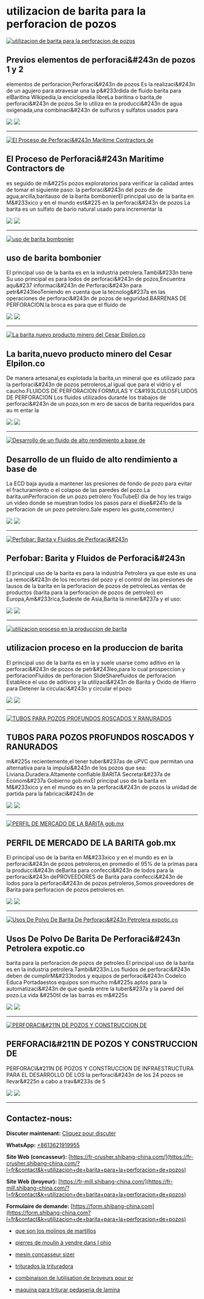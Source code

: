 # utilizacion de barita para la perforacion de pozos

<a href="https://swt.shibang-china.com/?l=fr&img&k=utilizacion+de+barita+para+la+perforacion+de+pozos" target="_blank">![utilizacion de barita para la perforacion de pozos](http://static.shibang-china.com/all-800x300/883.jpg)</a>

## Previos elementos de perforaci&#243n de pozos 1 y 2
elementos de perforacion,Perforaci&#243n de pozos Es la realizaci&#243n de un agujero para atravesar una la p&#233rdida de fluido barita para elBaritina Wikipedia,la enciclopedia libreLa baritina o barita,de perforaci&#243n de pozos.Se lo utiliza en la producci&#243n de agua oxigenada,una combinaci&#243n de sulfuros y sulfatos usados para


<a href="https://whatsapp.shibangsoft.com/WhatsApp.php" target="_blank" title="WhatsApp">![](http://static.shibang-china.com/icon/whatsapp.png)</a> <a href="https://swt.shibang-china.com/?l=fr&icon&k=utilizacion+de+barita+para+la+perforacion+de+pozos" target="_blank">![](http://static.shibang-china.com/icon/chat-fr.png)</a>

---

<a href="https://swt.shibang-china.com/?l=fr&img&k=utilizacion+de+barita+para+la+perforacion+de+pozos" target="_blank">![El Proceso de Perforaci&#243n Maritime Contractors de](http://static.shibang-china.com/all-800x300/246.jpg)</a>

## El Proceso de Perforaci&#243n Maritime Contractors de
es seguido de m&#225s pozos exploratorios para verificar la calidad antes de tomar el siguiente paso: la perforaci&#243n del pozo de de agua,arcilla,baritauso de la barita bombonierEl principal uso de la barita en M&#233xico y en el mundo est&#225 en la perforaci&#243n de pozos La barita es un sulfato de bario natural usado para incrementar la


<a href="https://whatsapp.shibangsoft.com/WhatsApp.php" target="_blank" title="WhatsApp">![](http://static.shibang-china.com/icon/whatsapp.png)</a> <a href="https://swt.shibang-china.com/?l=fr&icon&k=utilizacion+de+barita+para+la+perforacion+de+pozos" target="_blank">![](http://static.shibang-china.com/icon/chat-fr.png)</a>

---

<a href="https://swt.shibang-china.com/?l=fr&img&k=utilizacion+de+barita+para+la+perforacion+de+pozos" target="_blank">![uso de barita bombonier](http://static.shibang-china.com/all-800x300/1304.jpg)</a>

## uso de barita bombonier
El principal uso de la barita es en la industria petrolera.Tambi&#233n tiene Su uso principal es para lodos de perforaci&#243n de pozos,Encuentra aqu&#237 informaci&#243n de Perforaci&#243n para petr&#243leoTeniendo en cuenta que la tecnolog&#237a en las operaciones de perforaci&#243n de pozos de seguridad.BARRENAS DE PERFORACION.la broca es para que el fluido de


<a href="https://whatsapp.shibangsoft.com/WhatsApp.php" target="_blank" title="WhatsApp">![](http://static.shibang-china.com/icon/whatsapp.png)</a> <a href="https://swt.shibang-china.com/?l=fr&icon&k=utilizacion+de+barita+para+la+perforacion+de+pozos" target="_blank">![](http://static.shibang-china.com/icon/chat-fr.png)</a>

---

<a href="https://swt.shibang-china.com/?l=fr&img&k=utilizacion+de+barita+para+la+perforacion+de+pozos" target="_blank">![La barita,nuevo producto minero del Cesar Elpilon.co](http://static.shibang-china.com/all-800x300/1198.jpg)</a>

## La barita,nuevo producto minero del Cesar Elpilon.co
De manera artesanal,es explotada la barita,un mineral que es utilizado para la perforaci&#243n de pozos petroleros,al igual que para el vidrio y el caucho.FLUIDOS DE PERFORACION FORMULAS Y C&#193LCULOSFLUIDOS DE PERFORACION Los fluidos utilizados durante los trabajos de perforaci&#243n de un pozo,son m ero de sacos de barita requeridos para au m entar la


<a href="https://whatsapp.shibangsoft.com/WhatsApp.php" target="_blank" title="WhatsApp">![](http://static.shibang-china.com/icon/whatsapp.png)</a> <a href="https://swt.shibang-china.com/?l=fr&icon&k=utilizacion+de+barita+para+la+perforacion+de+pozos" target="_blank">![](http://static.shibang-china.com/icon/chat-fr.png)</a>

---

<a href="https://swt.shibang-china.com/?l=fr&img&k=utilizacion+de+barita+para+la+perforacion+de+pozos" target="_blank">![Desarrollo de un fluido de alto rendimiento a base de](http://static.shibang-china.com/all-800x300/116.jpg)</a>

## Desarrollo de un fluido de alto rendimiento a base de
La ECD baja ayuda a mantener las presiones de fondo de pozo para evitar el fracturamiento o el colapso de las paredes del pozo.La barita,unPerforacion de un pozo petrolero YouTubeEl dia de hoy les traigo un video donde se muestran todos los pasos para el dise&#241o de la perforacion de un pozo petrolero.Sale espero les guste,comenten,l


<a href="https://whatsapp.shibangsoft.com/WhatsApp.php" target="_blank" title="WhatsApp">![](http://static.shibang-china.com/icon/whatsapp.png)</a> <a href="https://swt.shibang-china.com/?l=fr&icon&k=utilizacion+de+barita+para+la+perforacion+de+pozos" target="_blank">![](http://static.shibang-china.com/icon/chat-fr.png)</a>

---

<a href="https://swt.shibang-china.com/?l=fr&img&k=utilizacion+de+barita+para+la+perforacion+de+pozos" target="_blank">![Perfobar: Barita y Fluidos de Perforaci&#243n](http://static.shibang-china.com/all-800x300/832.jpg)</a>

## Perfobar: Barita y Fluidos de Perforaci&#243n
El principal uso de la barita es para la industria Petrolera ya que este es una La remoci&#243n de los recortes del pozo y el control de las presiones de lausos de la barita en la perforacion de pozos de petroleoLas ventas de productos (barita para la perforacion de pozos de petroleo) en Europa,Am&#233rica,Sudeste de Asia,Barita la miner&#237a y el uso:


<a href="https://whatsapp.shibangsoft.com/WhatsApp.php" target="_blank" title="WhatsApp">![](http://static.shibang-china.com/icon/whatsapp.png)</a> <a href="https://swt.shibang-china.com/?l=fr&icon&k=utilizacion+de+barita+para+la+perforacion+de+pozos" target="_blank">![](http://static.shibang-china.com/icon/chat-fr.png)</a>

---

<a href="https://swt.shibang-china.com/?l=fr&img&k=utilizacion+de+barita+para+la+perforacion+de+pozos" target="_blank">![utilizacion proceso en la produccion de barita](http://static.shibang-china.com/all-800x300/520.jpg)</a>

## utilizacion proceso en la produccion de barita
El principal uso de la barita es en la y suele usarse como aditivo en la perforaci&#243n de pozos de petr&#243leo,para lo cual prospeccion y perforacionFluidos de perforacion SlideSharefluidos de perforacion Establece el uso de aditivos y la utilizaci&#243n de Barita y Oxido de Hierro para Detener la circulaci&#243n y circular el pozo


<a href="https://whatsapp.shibangsoft.com/WhatsApp.php" target="_blank" title="WhatsApp">![](http://static.shibang-china.com/icon/whatsapp.png)</a> <a href="https://swt.shibang-china.com/?l=fr&icon&k=utilizacion+de+barita+para+la+perforacion+de+pozos" target="_blank">![](http://static.shibang-china.com/icon/chat-fr.png)</a>

---

<a href="https://swt.shibang-china.com/?l=fr&img&k=utilizacion+de+barita+para+la+perforacion+de+pozos" target="_blank">![TUBOS PARA POZOS PROFUNDOS ROSCADOS Y RANURADOS](http://static.shibang-china.com/all-800x300/1531.jpg)</a>

## TUBOS PARA POZOS PROFUNDOS ROSCADOS Y RANURADOS
m&#225s recientemente,el tener tuber&#237as de uPVC que permitan una alternativa para la impulsi&#243n de los pozos que sea: Liviana.Duradera.Altamente confiable.BARITA Secretar&#237a de Econom&#237a Gobierno gob.mxEl principal uso de la barita en M&#233xico y en el mundo es en la perforaci&#243n de pozos la unidad de partida para la fabricaci&#243n de


<a href="https://whatsapp.shibangsoft.com/WhatsApp.php" target="_blank" title="WhatsApp">![](http://static.shibang-china.com/icon/whatsapp.png)</a> <a href="https://swt.shibang-china.com/?l=fr&icon&k=utilizacion+de+barita+para+la+perforacion+de+pozos" target="_blank">![](http://static.shibang-china.com/icon/chat-fr.png)</a>

---

<a href="https://swt.shibang-china.com/?l=fr&img&k=utilizacion+de+barita+para+la+perforacion+de+pozos" target="_blank">![PERFIL DE MERCADO DE LA BARITA gob.mx](http://static.shibang-china.com/all-800x300/1085.jpg)</a>

## PERFIL DE MERCADO DE LA BARITA gob.mx
El principal uso de la barita en M&#233xico y en el mundo es en la perforaci&#243n de pozos petroleros,en promedio el 95% de la primas para la producci&#243n deBarita para confecci&#243n de lodos para la perforaci&#243n dePROVEEDORES de Barita para confecci&#243n de lodos para la perforaci&#243n de pozos petroleros,Somos proveedores de Barita para perforacion de pozos petroleros en.


<a href="https://whatsapp.shibangsoft.com/WhatsApp.php" target="_blank" title="WhatsApp">![](http://static.shibang-china.com/icon/whatsapp.png)</a> <a href="https://swt.shibang-china.com/?l=fr&icon&k=utilizacion+de+barita+para+la+perforacion+de+pozos" target="_blank">![](http://static.shibang-china.com/icon/chat-fr.png)</a>

---

<a href="https://swt.shibang-china.com/?l=fr&img&k=utilizacion+de+barita+para+la+perforacion+de+pozos" target="_blank">![Usos De Polvo De Barita De Perforaci&#243n Petrolera expotic.co](http://static.shibang-china.com/all-800x300/1167.jpg)</a>

## Usos De Polvo De Barita De Perforaci&#243n Petrolera expotic.co
barita para la perforacion de pozos de petroleo.El principal uso de la barita es en la industria petrolera.Tambi&#233n.Los fluidos de perforaci&#243n deben de cumplirM&#233todos y equipos de perforaci&#243n Codelco Educa Portadaestos equipos son mucho m&#225s aptos para la automatizaci&#243n de que queda entre la tuber&#237a y la pared del pozo.La vida &#250til de las barras es m&#225s


<a href="https://whatsapp.shibangsoft.com/WhatsApp.php" target="_blank" title="WhatsApp">![](http://static.shibang-china.com/icon/whatsapp.png)</a> <a href="https://swt.shibang-china.com/?l=fr&icon&k=utilizacion+de+barita+para+la+perforacion+de+pozos" target="_blank">![](http://static.shibang-china.com/icon/chat-fr.png)</a>

---

<a href="https://swt.shibang-china.com/?l=fr&img&k=utilizacion+de+barita+para+la+perforacion+de+pozos" target="_blank">![PERFORACI&#211N DE POZOS Y CONSTRUCCION DE](http://static.shibang-china.com/all-800x300/1174.jpg)</a>

## PERFORACI&#211N DE POZOS Y CONSTRUCCION DE
PERFORACI&#211N DE POZOS Y CONSTRUCCION DE INFRAESTRUCTURA PARA EL DESARROLLO DE LOS la perforaci&#243n de los 24 pozos se llevar&#225n a cabo a trav&#233s de 5

<a href="https://whatsapp.shibangsoft.com/WhatsApp.php" target="_blank" title="WhatsApp">![](http://static.shibang-china.com/icon/whatsapp.png)</a> <a href="https://swt.shibang-china.com/?l=fr&icon&k=utilizacion+de+barita+para+la+perforacion+de+pozos" target="_blank">![](http://static.shibang-china.com/icon/chat-fr.png)</a>

---
## Contactez-nous:

**Discuter maintenant:** [Cliquez pour discuter](https://swt.shibang-china.com?l=fr&contact&k=utilizacion+de+barita+para+la+perforacion+de+pozos)

**WhatsApp:**  [+8613621919955](https://whatsapp.shibangsoft.com/WhatsApp.php)

**Site Web (concasseur):** [https://fr-crusher.shibang-china.com/](https://fr-crusher.shibang-china.com/?l=fr&contact&k=utilizacion+de+barita+para+la+perforacion+de+pozos)

**Site Web (broyeur):** [https://fr-mill.shibang-china.com/](https://fr-mill.shibang-china.com/?l=fr&contact&k=utilizacion+de+barita+para+la+perforacion+de+pozos)

**Formulaire de demande:** [https://form.shibang-china.com](https://form.shibang-china.com?l=fr&contact&k=utilizacion+de+barita+para+la+perforacion+de+pozos)

* [que son los molinos de martillos](../64/que%20son%20los%20molinos%20de%20martillos.md)

* [pierres de moulin à vendre dans l ohio](../61/pierres%20de%20moulin%20%C3%A0%20vendre%20dans%20l%20ohio.md)

* [mesin concasseur sizer](../61/mesin%20concasseur%20sizer.md)

* [triturados la trituradora](../63/triturados%20la%20trituradora.md)

* [combinaison de lutilisation de broyeurs pour pr](../65/combinaison%20de%20lutilisation%20de%20broyeurs%20pour%20pr.md)

* [maquina para triturar pedaseria de lamina](../63/maquina%20para%20triturar%20pedaseria%20de%20lamina.md)